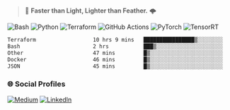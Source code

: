 > :rocket: **Faster than Light, Lighter than Feather.** 🌩️

![Bash](https://img.shields.io/badge/bash-%23121011.svg?style=for-the-badge&logo=gnu-bash&logoColor=white)
![Python](https://img.shields.io/badge/python-3670A0?style=for-the-badge&logo=python&logoColor=ffdd54)
![Terraform](https://img.shields.io/badge/terraform-%235835CC.svg?style=for-the-badge&logo=terraform&logoColor=white)
![GitHub Actions](https://img.shields.io/badge/Github%20Actions-%232671E5.svg?style=for-the-badge&logo=githubactions&logoColor=white)
![PyTorch](https://img.shields.io/badge/torch-%23EE4C2C.svg?style=for-the-badge&logo=pytorch&logoColor=white)
![TensorRT](https://img.shields.io/badge/tensorrt-%234A7C12.svg?style=for-the-badge&logo=nvidia&logoColor=white)
  
<!--START_SECTION:waka-->

```txt
Terraform                  10 hrs 9 mins   ████████████████▒░░░░░░░░   65.61 %
Bash                       2 hrs           ███▒░░░░░░░░░░░░░░░░░░░░░   13.00 %
Other                      47 mins         █▒░░░░░░░░░░░░░░░░░░░░░░░   05.16 %
Docker                     46 mins         █▒░░░░░░░░░░░░░░░░░░░░░░░   05.00 %
JSON                       45 mins         █▒░░░░░░░░░░░░░░░░░░░░░░░   04.85 %
```

<!--END_SECTION:waka-->

### 🌐 Social Profiles

<a href="https://medium.com/@shinjeongtae">![Medium](https://img.shields.io/badge/Medium-12100E?style=for-the-badge&logo=medium&logoColor=white)</a> <a href="https://www.linkedin.com/in/jungtae-shin-3137781a8/">![LinkedIn](https://img.shields.io/badge/linkedin-%230077B5.svg?style=for-the-badge&logo=linkedin&logoColor=white)</a>
